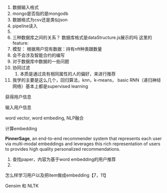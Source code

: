 1. 数据输入格式
  1. mongo是否指的是mongodb
  2. 数据格式为csv还是类似json
  3. pipeline读入
  4. 
  5. 三种数据库之间的关系？
    数据库格式是dataStructure.js展示的吗
    这里的feature:
2. 模型：
    根据用户现有数据：持有nft种类跟数量
3. 会不会涉及智能合约的编写
4. 对于数据库中数据的一些问题
5. 协同过滤
    1. 本质是通过具有相同属性的人的偏好，来进行推荐
6. 我学的主要是这么几个，回归算法，knn，k-means， basic RNN（递归神经网络）基本上都是supervised learning





获得用户信息

输入用户信息



word vector, word embeding, NLP融合

计算embedding









**PinnerSage**, an end-to-end recommender system that represents each user via multi-modal embeddings and leverages this rich representation of users to provides high quality personalized recommendations. 

1. 查找paper，内容为基于word embedding的用户推荐
2. 





怎么样学习用户以及把item做成embedding【7，11】



Gensim 和 NLTK





